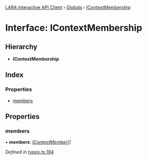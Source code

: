 [LARA Interactive API Client](../README.md) › [Globals](../globals.md) › [IContextMembership](icontextmembership.md)

# Interface: IContextMembership

## Hierarchy

* **IContextMembership**

## Index

### Properties

* [members](icontextmembership.md#members)

## Properties

###  members

• **members**: *[IContextMember](icontextmember.md)[]*

*Defined in [types.ts:194](../../../lara-typescript/src/interactive-api-client/types.ts#L194)*
